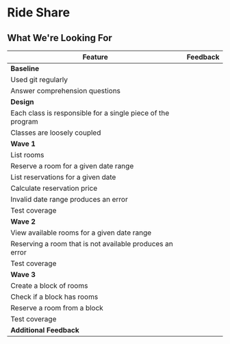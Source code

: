 # Ride Share
## What We're Looking For

Feature | Feedback
---     | ---
**Baseline** |
Used git regularly	|
Answer comprehension questions	|
**Design** |
Each class is responsible for a single piece of the program |
Classes are loosely coupled |
**Wave 1** |
List rooms |
Reserve a room for a given date range |
List reservations for a given date |
Calculate reservation price |
Invalid date range produces an error |
Test coverage |
**Wave 2** |
View available rooms for a given date range |
Reserving a room that is not available produces an error |
Test coverage |
**Wave 3** |
Create a block of rooms |
Check if a block has rooms |
Reserve a room from a block |
Test coverage |
**Additional Feedback** |
